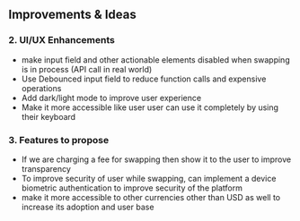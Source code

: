 ## Improvements & Ideas

### 2. UI/UX Enhancements
- make input field and other actionable elements disabled when swapping is in process (API call in real world)
- Use Debounced input field to reduce function calls and expensive operations
- Add dark/light mode to improve user experience
- Make it more accessible like user user can use it completely by using their keyboard


### 3. Features to propose
- If we are charging a fee for swapping then show it to the user to improve transparency
- To improve security of user while swapping, can implement a device biometric authentication to improve security of the platform
- make it more accessible to other currencies other than USD as well to increase its adoption and user base

